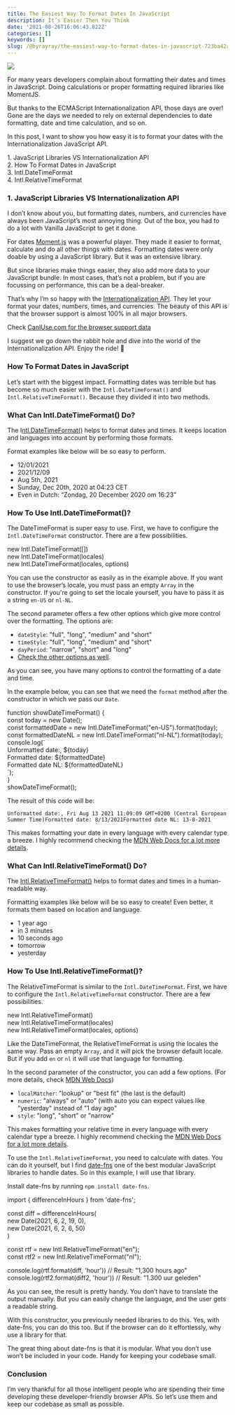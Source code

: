 ```yaml
---
title: The Easiest Way To Format Dates In JavaScript
description: It’s Easier Then You Think
date: '2021-08-26T16:06:43.822Z'
categories: []
keywords: []
slug: /@byrayray/the-easiest-way-to-format-dates-in-javascript-723ba42a94c4
---
```


![](/Users/devbyrayray/Downloads/medium-export-a7b31d8cfbafc479a349e86525a0598d57555fb548cdfad5aa20f48d7b4db09d/posts/md_1664876347726/img/1__y1wx0A3hoCNNmOZTYrHZrw.png)

For many years developers complain about formatting their dates and times in JavaScript. Doing calculations or proper formatting required libraries like MomentJS.

But thanks to the ECMAScript Internationalization API, those days are over! Gone are the days we needed to rely on external dependencies to date formatting, date and time calculation, and so on.

In this post, I want to show you how easy it is to format your dates with the Internationalization JavaScript API.

1\. JavaScript Libraries VS Internationalization API  
2\. How To Format Dates in JavaScript  
3\. Intl.DateTimeFormat  
4\. Intl.RelativeTimeFormat

### 1\. JavaScript Libraries VS Internationalization API

I don’t know about you, but formatting dates, numbers, and currencies have always been JavaScript’s most annoying thing. Out of the box, you had to do a lot with Vanilla JavaScript to get it done.

For dates [Moment.js](https://momentjs.com/) was a powerful player. They made it easier to format, calculate and do all other things with dates. Formatting dates were only doable by using a JavaScript library. But it was an extensive library.

But since libraries make things easier, they also add more data to your JavaScript bundle. In most cases, that’s not a problem, but if you are focussing on performance, this can be a deal-breaker.

That’s why I’m so happy with the [Internationalization API](https://developer.mozilla.org/en-US/docs/Web/JavaScript/Reference/Global_Objects/Intl). They let your format your dates, numbers, times, and currencies. The beauty of this API is that the browser support is almost 100% in all major browsers.

Check [CanIUse.com for the browser support data](https://caniuse.com/internationalization)

I suggest we go down the rabbit hole and dive into the world of the Internationalization API. Enjoy the ride! 🎢

### How To Format Dates in JavaScript

Let’s start with the biggest impact. Formatting dates was terrible but has become so much easier with the `Intl.DateTimeFormat()` and `Intl.RelativeTimeFormat()`. Because they divided it into two methods.

### What Can Intl.DateTimeFormat() Do?

The I[ntl.DateTimeFormat()](https://developer.mozilla.org/en-US/docs/Web/JavaScript/Reference/Global_Objects/Intl/DateTimeFormat/DateTimeFormat) helps to format dates and times. It keeps location and languages into account by performing those formats.

Format examples like below will be so easy to perform.

*   12/01/2021
*   2021/12/09
*   Aug 5th, 2021
*   Sunday, Dec 20th, 2020 at 04:23 CET
*   Even in Dutch: “Zondag, 20 December 2020 om 16:23”

### How To Use Intl.DateTimeFormat()?

The DateTimeFormat is super easy to use. First, we have to configure the `Intl.DateTimeFormat` constructor. There are a few possibilities.

new Intl.DateTimeFormat(\[\])  
new Intl.DateTimeFormat(locales)  
new Intl.DateTimeFormat(locales, options)

You can use the constructor as easily as in the example above. If you want to use the browser’s locale, you must pass an empty `Array` in the constructor. If you're going to set the locale yourself, you have to pass it as a string `en-US` or `nl-NL`.

The second parameter offers a few other options which give more control over the formatting. The options are:

*   `dateStyle`: "full", "long", "medium" and "short"
*   `timeStyle`: "full", "long", "medium" and "short"
*   `dayPeriod`: "narrow", "short" and "long"
*   [Check the other options as well](https://developer.mozilla.org/en-US/docs/Web/JavaScript/Reference/Global_Objects/Intl/DateTimeFormat/DateTimeFormat#parameters).

As you can see, you have many options to control the formatting of a date and time.

In the example below, you can see that we need the `format` method after the constructor in which we pass our `Date`.

function showDateTimeFormat() {  
  const today = new Date();  
  const formattedDate = new Intl.DateTimeFormat("en-US").format(today);  
  const formattedDateNL = new Intl.DateTimeFormat("nl-NL").format(today);  
  console.log(\`  
    Unformatted date:, ${today}  
    Formatted date: ${formattedDate}  
    Formatted date NL: ${formattedDateNL}  
  \`);  
}  
showDateTimeFormat();

The result of this code will be:

```
Unformatted date:, Fri Aug 13 2021 11:09:09 GMT+0200 (Central European Summer Time)Formatted date: 8/13/2021Formatted date NL: 13-8-2021
```

This makes formatting your date in every language with every calendar type a breeze. I highly recommend checking the [MDN Web Docs for a lot more details](https://developer.mozilla.org/en-US/docs/Web/JavaScript/Reference/Global_Objects/Intl/DateTimeFormat/DateTimeFormat).

### What Can Intl.RelativeTimeFormat() Do?

The [Intl.RelativeTimeFormat()](https://developer.mozilla.org/en-US/docs/Web/JavaScript/Reference/Global_Objects/Intl/RelativeTimeFormat) helps to format dates and times in a human-readable way.

Formatting examples like below will be so easy to create! Even better, it formats them based on location and language.

*   1 year ago
*   in 3 minutes
*   10 seconds ago
*   tomorrow
*   yesterday

### How To Use Intl.RelativeTimeFormat()?

The RelativeTimeFormat is similar to the `Intl.DateTimeFormat`. First, we have to configure the `Intl.RelativeTimeFormat` constructor. There are a few possibilities.

new Intl.RelativeTimeFormat()  
new Intl.RelativeTimeFormat(locales)  
new Intl.RelativeTimeFormat(locales, options)

Like the DateTimeFormat, the RelativeTimeFormat is using the locales the same way. Pass an empty `Array`, and it will pick the browser default locale. But if you add `en` or `nl` it will use that language for formatting.

In the second parameter of the constructor, you can add a few options. (For more details, check [MDN Web Docs](https://developer.mozilla.org/en-US/docs/Web/JavaScript/Reference/Global_Objects/Intl/RelativeTimeFormat/RelativeTimeFormat#parameters))

*   `localMatcher`: "lookup" or "best fit" (the last is the default)
*   `numeric`: "always" or "auto" (with auto you can expect values like "yesterday" instead of "1 day ago"
*   `style`: "long", "short" or "narrow"

This makes formatting your relative time in every language with every calendar type a breeze. I highly recommend checking the [MDN Web Docs for a lot more details](https://developer.mozilla.org/en-US/docs/Web/JavaScript/Reference/Global_Objects/Intl/DateTimeFormat/DateTimeFormat).

To use the `Intl.RelativeTimeFormat`, you need to calculate with dates. You can do it yourself, but I find [date-fns](https://date-fns.org/) one of the best modular JavaScript libraries to handle dates. So in this example, I will use that library.

Install date-fns by running `npm install date-fns`.

import { differenceInHours } from 'date-fns';

const diff = differenceInHours(  
  new Date(2021, 6, 2, 19, 0),  
  new Date(2021, 6, 2, 6, 50)  
)

const rtf = new Intl.RelativeTimeFormat("en");  
const rtf2 = new Intl.RelativeTimeFormat("nl");

console.log(rtf.format(diff, 'hour')) // Result: "1,300 hours ago"  
console.log(rtf2.format(diff2, 'hour')) // Result: "1.300 uur geleden"

As you can see, the result is pretty handy. You don’t have to translate the output manually. But you can easily change the language, and the user gets a readable string.

With this constructor, you previously needed libraries to do this. Yes, with date-fns, you can do this too. But if the browser can do it effortlessly, why use a library for that.

The great thing about date-fns is that it is modular. What you don’t use won’t be included in your code. Handy for keeping your codebase small.



### Conclusion

I’m very thankful for all those intelligent people who are spending their time developing these developer-friendly browser APIs. So let’s use them and keep our codebase as small as possible.